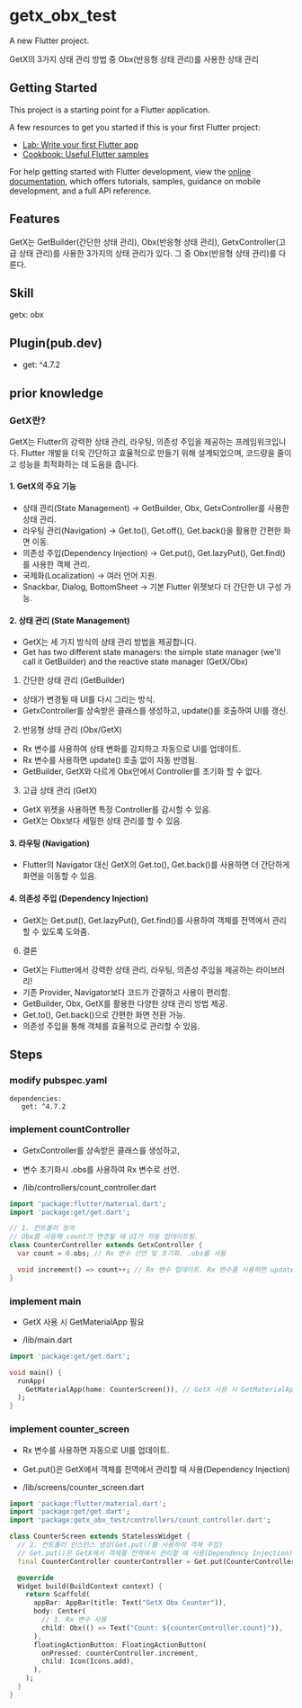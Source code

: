 # getx_obx_test

A new Flutter project.

GetX의 3가지 상태 관리 방법 중 Obx(반응형 상태 관리)를 사용한 상태 관리

## Getting Started

This project is a starting point for a Flutter application.

A few resources to get you started if this is your first Flutter project:

- [Lab: Write your first Flutter app](https://docs.flutter.dev/get-started/codelab)
- [Cookbook: Useful Flutter samples](https://docs.flutter.dev/cookbook)

For help getting started with Flutter development, view the
[online documentation](https://docs.flutter.dev/), which offers tutorials,
samples, guidance on mobile development, and a full API reference.


## Features

GetX는 GetBuilder(간단한 상태 관리), Obx(반응형 상태 관리), GetxController(고급 상태 관리)를 사용한 3가지의 상태 관리가 있다.
그 중 Obx(반응형 상태 관리)를 다룬다.

## Skill

getx: obx

## Plugin(pub.dev)

-  get: ^4.7.2

## prior knowledge

### GetX란?

GetX는 Flutter의 강력한 상태 관리, 라우팅, 의존성 주입을 제공하는 프레임워크입니다.
Flutter 개발을 더욱 간단하고 효율적으로 만들기 위해 설계되었으며, 코드량을 줄이고 성능을 최적화하는 데 도움을 줍니다.

#### 1. GetX의 주요 기능

- 상태 관리(State Management) → GetBuilder, Obx, GetxController를 사용한 상태 관리.
- 라우팅 관리(Navigation) → Get.to(), Get.off(), Get.back()을 활용한 간편한 화면 이동.
- 의존성 주입(Dependency Injection) → Get.put(), Get.lazyPut(), Get.find()를 사용한 객체 관리.
- 국제화(Localization) → 여러 언어 지원.
- Snackbar, Dialog, BottomSheet → 기본 Flutter 위젯보다 더 간단한 UI 구성 가능.

#### 2. 상태 관리 (State Management)

- GetX는 세 가지 방식의 상태 관리 방법을 제공합니다.
- Get has two different state managers: the simple state manager (we'll call it GetBuilder) and the reactive state manager (GetX/Obx)

1) 간단한 상태 관리 (GetBuilder)
- 상태가 변경될 때 UI를 다시 그리는 방식.
- GetxController를 상속받은 클래스를 생성하고, update()를 호출하여 UI를 갱신.
2) 반응형 상태 관리 (Obx/GetX)
- Rx 변수를 사용하여 상태 변화를 감지하고 자동으로 UI를 업데이트.
- Rx 변수를 사용하면 update() 호출 없이 자동 반영됨.
- GetBuilder, GetX와 다르게 Obx안에서 Controller를 초기화 할 수 없다.
3) 고급 상태 관리 (GetX)
- GetX 위젯을 사용하면 특정 Controller를 감시할 수 있음.
- GetX는 Obx보다 세밀한 상태 관리를 할 수 있음.

#### 3. 라우팅 (Navigation)

- Flutter의 Navigator 대신 GetX의 Get.to(), Get.back()를 사용하면 더 간단하게 화면을 이동할 수 있음.

#### 4. 의존성 주입 (Dependency Injection)

- GetX는  Get.put(), Get.lazyPut(), Get.find()를 사용하여 객체를 전역에서 관리할 수 있도록 도와줌.

6. 결론
- GetX는 Flutter에서 강력한 상태 관리, 라우팅, 의존성 주입을 제공하는 라이브러리!
- 기존 Provider, Navigator보다 코드가 간결하고 사용이 편리함.
- GetBuilder, Obx, GetX를 활용한 다양한 상태 관리 방법 제공.
- Get.to(), Get.back()으로 간편한 화면 전환 가능.
- 의존성 주입을 통해 객체를 효율적으로 관리할 수 있음.


## Steps

### modify pubspec.yaml
```
dependencies:
   get: ^4.7.2
```

### implement countController

- GetxController를 상속받은 클래스를 생성하고, 
- 변수 초기화시 .obs를 사용하여 Rx 변수로 선언.

- /lib/controllers/count_controller.dart
```dart
import 'package:flutter/material.dart';
import 'package:get/get.dart';

// 1. 컨트롤러 정의
// Obx를 사용해 count가 변경될 때 UI가 자동 업데이트됨.
class CounterController extends GetxController {
  var count = 0.obs; // Rx 변수 선언 및 초기화. .obs를 사용

  void increment() => count++; // Rx 변수 업데이트. Rx 변수를 사용하면 update() 호출 없이 자동 반영됨.
}
```

### implement main

- GetX 사용 시 GetMaterialApp 필요

- /lib/main.dart
```dart
import 'package:get/get.dart';

void main() {
  runApp(
    GetMaterialApp(home: CounterScreen()), // GetX 사용 시 GetMaterialApp 필요
  );
}
```

### implement counter_screen

- Rx 변수를 사용하면 자동으로 UI를 업데이트.
- Get.put()은 GetX에서 객체를 전역에서 관리할 때 사용(Dependency Injection)

- /lib/screens/counter_screen.dart
```dart
import 'package:flutter/material.dart';
import 'package:get/get.dart';
import 'package:getx_obx_test/controllers/count_controller.dart';

class CounterScreen extends StatelessWidget {
  // 2. 컨트롤러 인스턴스 생성(Get.put()를 사용하여 객체 주입)
  // Get.put()은 GetX에서 객체를 전역에서 관리할 때 사용(Dependency Injection)
  final CounterController counterController = Get.put(CounterController());

  @override
  Widget build(BuildContext context) {
    return Scaffold(
      appBar: AppBar(title: Text("GetX Obx Counter")),
      body: Center(
        // 3. Rx 변수 사용
        child: Obx(() => Text("Count: ${counterController.count}")),
      ),
      floatingActionButton: FloatingActionButton(
        onPressed: counterController.increment,
        child: Icon(Icons.add),
      ),
    );
  }
}
```



